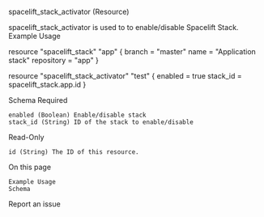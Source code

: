 
spacelift_stack_activator (Resource)

spacelift_stack_activator is used to to enable/disable Spacelift Stack.
Example Usage

resource "spacelift_stack" "app" {
  branch     = "master"
  name       = "Application stack"
  repository = "app"
}

resource "spacelift_stack_activator" "test" {
  enabled  = true
  stack_id = spacelift_stack.app.id
}

Schema
Required

    enabled (Boolean) Enable/disable stack
    stack_id (String) ID of the stack to enable/disable

Read-Only

    id (String) The ID of this resource.

On this page

    Example Usage
    Schema

Report an issue 